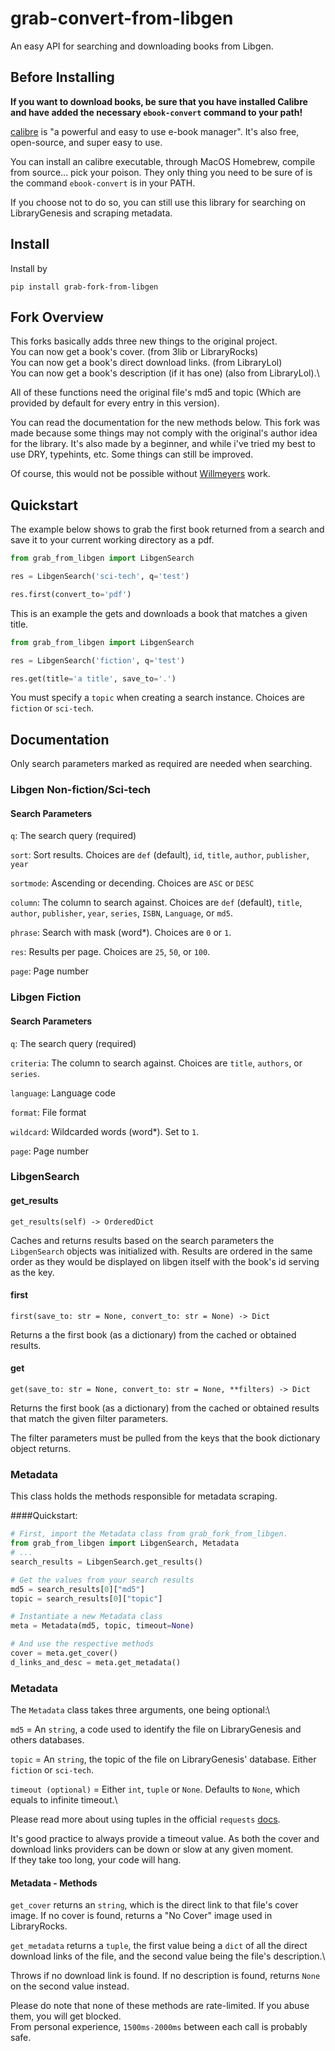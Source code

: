 # grab-convert-from-libgen
An easy API for searching and downloading books from Libgen.

## Before Installing

**If you want to download books, be sure that you have installed Calibre and have added the necessary `ebook-convert` command to your path!**

[calibre](https://calibre-ebook.com/) is "a powerful and easy to use e-book manager". It's also free, open-source, and super easy to use.

You can install an calibre executable, through MacOS Homebrew, compile from source... pick your poison. They only thing you need to be sure of 
is the command `ebook-convert` is in your PATH.

If you choose not to do so, you can still use this library for searching on LibraryGenesis and scraping metadata.

## Install

Install by 

```
pip install grab-fork-from-libgen
```

## Fork Overview
This forks basically adds three new things to the original project.\
You can now get a book's cover. (from 3lib or LibraryRocks)\
You can now get a book's direct download links. (from LibraryLol)\
You can now get a book's description (if it has one) (also from LibraryLol).\

All of these functions need the original file's md5 and topic
(Which are provided by default for every entry in this version).

You can read the documentation for the new methods below.
This fork was made because some things may not comply with the original's author idea for the library.
It's also made by a beginner, and while i've tried my best to use DRY, typehints, etc. Some things can still be improved.

Of course, this would not be possible without [Willmeyers](https://github.com/willmeyers/grab-convert-from-libgen) work.

## Quickstart

The example below shows to grab the first book returned from a search and save it to your current working directory as a pdf.

```python
from grab_from_libgen import LibgenSearch

res = LibgenSearch('sci-tech', q='test')

res.first(convert_to='pdf')
```

This is an example the gets and downloads a book that matches a given title.

```python
from grab_from_libgen import LibgenSearch

res = LibgenSearch('fiction', q='test')

res.get(title='a title', save_to='.')
```

You must specify a `topic` when creating a search instance. Choices are `fiction` or `sci-tech`.

## Documentation

Only search parameters marked as required are needed when searching.

### Libgen Non-fiction/Sci-tech
#### Search Parameters

`q`: The search query (required)

`sort`: Sort results. Choices are `def` (default), `id`, `title`, `author`, `publisher`, `year`

`sortmode`: Ascending or decending. Choices are `ASC` or `DESC`

`column`: The column to search against. Choices are `def` (default), `title`, `author`, `publisher`, `year`, `series`, `ISBN`, `Language`, or `md5`.

`phrase`: Search with mask (word*). Choices are `0` or `1`.

`res`: Results per page. Choices are `25`, `50`, or `100`.

`page`: Page number

### Libgen Fiction
#### Search Parameters

`q`: The search query (required)

`criteria`: The column to search against. Choices are `title`, `authors`, or `series`.

`language`: Language code

`format`: File format

`wildcard`: Wildcarded words (word*). Set to `1`.

`page`: Page number

### LibgenSearch
#### get_results

`get_results(self) -> OrderedDict`

Caches and returns results based on the search parameters the `LibgenSearch` objects was initialized with. Results are ordered
in the same order as they would be displayed on libgen itself with the book's id serving as the key.

#### first

`first(save_to: str = None, convert_to: str = None) -> Dict`

Returns a the first book (as a dictionary) from the cached or obtained results.

#### get

`get(save_to: str = None, convert_to: str = None, **filters) -> Dict`

Returns the first book (as a dictionary) from the cached or obtained results that match the given filter parameters.

The filter parameters must be pulled from the keys that the book dictionary object returns.

### Metadata
This class holds the methods responsible for metadata scraping.

####Quickstart:
```python
# First, import the Metadata class from grab_fork_from_libgen.
from grab_from_libgen import LibgenSearch, Metadata
# ...
search_results = LibgenSearch.get_results()

# Get the values from your search results
md5 = search_results[0]["md5"]
topic = search_results[0]["topic"]

# Instantiate a new Metadata class
meta = Metadata(md5, topic, timeout=None)

# And use the respective methods
cover = meta.get_cover()
d_links_and_desc = meta.get_metadata()

```
### Metadata
The `Metadata` class takes three arguments, one being optional:\

`md5` = An `string`, a code used to identify the file on LibraryGenesis and others databases.

`topic` = An `string`, the topic of the file on LibraryGenesis' database. Either `fiction` or `sci-tech`.

`timeout (optional)` = Either `int`, `tuple` or `None`. Defaults to `None`, which equals to infinite timeout.\

Please read more about using tuples in the official `requests` 
[docs](https://docs.python-requests.org/en/latest/user/advanced/#timeouts).

It's good practice to always provide a timeout value. As both the cover and download links providers can be down or
slow at any given moment.\
If they take too long, your code will hang.

#### Metadata - Methods
`get_cover` returns an `string`, which is the direct link to that file's cover image. If no cover is found, returns a
"No Cover" image used in LibraryRocks.

`get_metadata` returns a `tuple`, the first value being a `dict` of all the direct download links of the file, and the
second value being the file's description.\ 

Throws if no download link is found.
If no description is found, returns `None` on the second value instead.

Please do note that none of these methods are rate-limited. If you abuse them, you will get blocked.\
From personal experience, `1500ms-2000ms` between each call is probably safe.